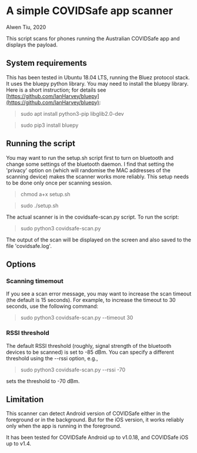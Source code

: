 # A simple COVIDSafe app scanner
Alwen Tiu, 2020

This script scans for phones running the Australian COVIDSafe app and displays the payload. 

## System requirements

This has been tested in Ubuntu 18.04 LTS, running the Bluez protocol stack. It uses the bluepy python library. You may need to install the bluepy library. Here is a short instruction; for details see [https://github.com/IanHarvey/bluepy](https://github.com/IanHarvey/bluepy):

> sudo apt install python3-pip libglib2.0-dev

> sudo pip3 install bluepy

## Running the script

You may want to run the setup.sh script first to turn on bluetooth and change some settings of the bluetooth daemon. I find that setting the 'privacy' option on (which will randomise the MAC addresses of the scanning device) makes the scanner works more reliably. This setup needs to be done only once per scanning session. 

> chmod a+x setup.sh

> sudo ./setup.sh

The actual scanner is in the covidsafe-scan.py script. To run the script:

> sudo python3 covidsafe-scan.py

The output of the scan will be displayed on the screen and also saved to the file 'covidsafe.log'. 

## Options

### Scanning timemout

If you see a scan error message, you may want to increase the scan timeout (the default is 15 seconds). For example, to increase the timeout to 30 seconds, use the following command:

> sudo python3 covidsafe-scan.py --timeout 30


### RSSI threshold

The default RSSI threshold (roughly, signal strength of the bluetooth devices to be scanned) is set to -85 dBm. You can specify a different threshold using the --rssi option, e.g.,

> sudo python3 covidsafe-scan.py --rssi -70

sets the threshold to -70 dBm. 


## Limitation

This scanner can detect Android version of COVIDSafe either in the foreground or in the background. But for the iOS version, it works reliably only when the app is running in the foreground.

It has been tested for COVIDSafe Android up to v1.0.18, and COVIDSafe iOS up to v1.4.


